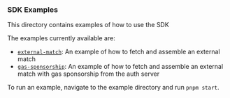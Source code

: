 ### SDK Examples
This directory contains examples of how to use the SDK

The examples currently available are:
- [`external-match`](./external-match): An example of how to fetch and assemble an external match
- [`gas-sponsorship`](./gas-sponsorship): An example of how to fetch and assemble an external match with gas sponsorship from the auth server

To run an example, navigate to the example directory and run `pnpm start`.


